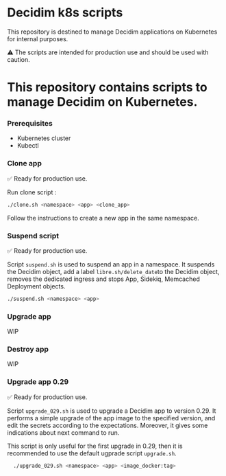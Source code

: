 # Decidim k8s scripts

This repository is destined to manage Decidim applications on Kubernetes for internal purposes.

⚠️ The scripts are intended for production use and should be used with caution.

# This repository contains scripts to manage Decidim on Kubernetes.

### Prerequisites
- Kubernetes cluster
- Kubectl

### Clone app
✅ Ready for production use.

Run clone script :
```bash
./clone.sh <namespace> <app> <clone_app>
```

Follow the instructions to create a new app in the same namespace.

### Suspend script
✅ Ready for production use.

Script `suspend.sh` is used to suspend an app in a namespace. It suspends the Decidim object, add a label `libre.sh/delete_date`to the Decidim object, removes the dedicated ingress and stops App, Sidekiq, Memcached Deployment objects.

```bash
./suspend.sh <namespace> <app>
```

### Upgrade app

WIP

### Destroy app

WIP

### Upgrade app 0.29
✅ Ready for production use.

Script `upgrade_029.sh` is used to upgrade a Decidim app to version 0.29. It performs a simple upgrade of the app image to the specified version, and edit the secrets according to the expectations. Moreover, it gives some indications about next command to run. 

This script is only useful for the first upgrade in 0.29, then it is recommended to use the default ugprade script `upgrade.sh`.

```bash
  ./upgrade_029.sh <namespace> <app> <image_docker:tag>
```